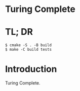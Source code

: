 Turing Complete
===============

# TL; DR

```shell
$ cmake -S . -B build
$ make -C build tests
```

# Introduction

Turing Complete.
